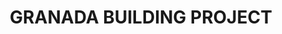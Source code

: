 ---
#preview
title: GRANADA BUILDING PROJECT
image: /img/managerexp3.png
short: "Drainage And Water Supply System,Heating System and HVAC System(VRV System)."
location: "Lebanon"
dates: "2003"


#full details
checklist:
    title: Scope Of Work
    items:
        - Drainage And Water Supply System.
        - Heating System.
        - HVAC System(VRV System).


details:
    items:
        - label: Main Contractor
          value: ARABIAN CONSTRUCTION COMPANY (ACC)

        - label: Mechanical Contractor
          value: SABECO

        - label: Mechanical Consultant
          value: ACC

        - label: Duration
          value: 1 Year 
        
        - label: Completion Date
          value: 2003
      
slider: 
    items:
        - image: /img/managerexp3.png
          alt: "image"

---